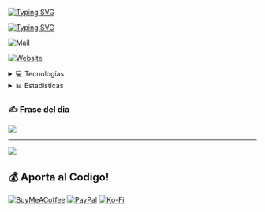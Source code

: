 [![Typing SVG](https://readme-typing-svg.herokuapp.com?font=JetBrains+Mono&weight=700&duration=2000&pause=1000&color=81AEF7&center=true&vCenter=true&random=true&width=435&lines=Bienvenidos+a+Mi+Github;Necesito+m%C3%A1s+Cafe!;Este+es+el+fin)](https://git.io/typing-svg)

[![Typing SVG](https://readme-typing-svg.herokuapp.com?font=JetBrains+Mono&weight=700&duration=2000&pause=1000&color=81AEF7&center=true&vCenter=true&random=true&width=435&lines=Un+simple+creador+de+codigo;Programador+Web+y+Android;Desde+cu%C3%A1ndo+programar+es+Divertido%3F;Ruanm1ga)](https://git.io/typing-svg)

<a href='mailto:hello@ruanmiga.social' target="_blank"><img alt='Mail' src='https://img.shields.io/badge/Contactar-100000?style=for-the-badge&logo=Gmail&logoColor=black&labelColor=white&color=white'/></a>

<a href='https://ruanmiga.social' target="_blank"><img alt='Website' src='https://img.shields.io/badge/Sitio Web-100000?style=for-the-badge&logo=Meta&logoColor=black&labelColor=white&color=white'/></a>

<details>
  <summary>💻 Tecnologías</summary>

  
![Java](https://img.shields.io/badge/java-%23ED8B00.svg?style=for-the-badge&logo=java&logoColor=white) ![JavaScript](https://img.shields.io/badge/javascript-%23323330.svg?style=for-the-badge&logo=javascript&logoColor=%23F7DF1E) ![HTML5](https://img.shields.io/badge/html5-%23E34F26.svg?style=for-the-badge&logo=html5&logoColor=white) ![Markdown](https://img.shields.io/badge/markdown-%23000000.svg?style=for-the-badge&logo=markdown&logoColor=white) ![CSS3](https://img.shields.io/badge/css3-%231572B6.svg?style=for-the-badge&logo=css3&logoColor=white) ![Vercel](https://img.shields.io/badge/vercel-%23000000.svg?style=for-the-badge&logo=vercel&logoColor=white) ![Netlify](https://img.shields.io/badge/netlify-%23000000.svg?style=for-the-badge&logo=netlify&logoColor=#00C7B7) ![Express.js](https://img.shields.io/badge/express.js-%23404d59.svg?style=for-the-badge&logo=express&logoColor=%2361DAFB) ![NodeJS](https://img.shields.io/badge/node.js-6DA55F?style=for-the-badge&logo=node.js&logoColor=white) ![JWT](https://img.shields.io/badge/JWT-black?style=for-the-badge&logo=JSON%20web%20tokens) ![ANDROID](https://img.shields.io/badge/android-%2320232a.svg?style=for-the-badge&logo=android&logoColor=%a4c639) ![Socket.io](https://img.shields.io/badge/Socket.io-black?style=for-the-badge&logo=socket.io&badgeColor=010101) ![TailwindCSS](https://img.shields.io/badge/tailwindcss-%2338B2AC.svg?style=for-the-badge&logo=tailwind-css&logoColor=white) 	![Supabase](https://img.shields.io/badge/Supabase-3ECF8E?style=for-the-badge&logo=supabase&logoColor=white) ![MySQL](https://img.shields.io/badge/mysql-%2300f.svg?style=for-the-badge&logo=mysql&logoColor=white) ![Canva](https://img.shields.io/badge/Canva-%2300C4CC.svg?style=for-the-badge&logo=Canva&logoColor=white) 	![Figma](https://img.shields.io/badge/figma-%23F24E1E.svg?style=for-the-badge&logo=figma&logoColor=white) ![Portfolio](https://img.shields.io/badge/Portfolio-%23000000.svg?style=for-the-badge&logo=firefox&logoColor=#FF7139) ![Postman](https://img.shields.io/badge/Postman-FF6C37?style=for-the-badge&logo=postman&logoColor=white)

  </details>
<details>
  <summary>📊 Estadisticas</summary>


![](https://github-readme-stats.vercel.app/api?username=Ruanmiga&theme=gotham&hide_border=false&include_all_commits=true&count_private=true)<br/>
![](https://github-readme-streak-stats.herokuapp.com/?user=Ruanmiga&theme=gotham&hide_border=false)<br/>
![](https://github-readme-stats.vercel.app/api/top-langs/?username=Ruanmiga&theme=gotham&hide_border=false&include_all_commits=true&count_private=true&layout=compact)

</details>

### ✍️ Frase del dia
![](https://quotes-github-readme.vercel.app/api?type=vetical&theme=dark)

---
[![](https://visitcount.itsvg.in/api?id=Ruanmiga&icon=1&color=2)](https://visitcount.itsvg.in)

  ## 💰 Aporta al Codigo!
  [![BuyMeACoffee](https://img.shields.io/badge/Buy%20Me%20a%20Coffee-ffdd00?style=for-the-badge&logo=buy-me-a-coffee&logoColor=black)](https://buymeacoffee.com/mirabal) [![PayPal](https://img.shields.io/badge/PayPal-00457C?style=for-the-badge&logo=paypal&logoColor=white)](https://paypal.me/AntonioMirabal682) [![Ko-Fi](https://img.shields.io/badge/Ko--fi-F16061?style=for-the-badge&logo=ko-fi&logoColor=white)](https://ko-fi.com/mirabal) 

